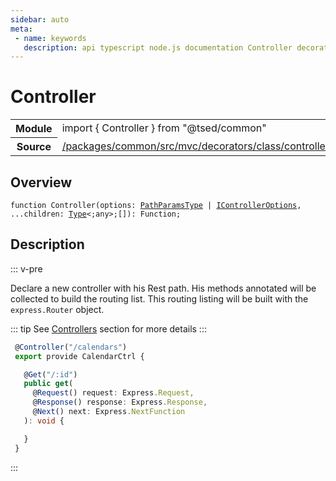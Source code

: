 ```yaml
---
sidebar: auto
meta:
 - name: keywords
   description: api typescript node.js documentation Controller decorator
---
```

# Controller <Badge text="Decorator" type="decorator"/>
<!-- Summary -->
<section class="symbol-info"><table class="is-full-width"><tbody><tr><th>Module</th><td><div class="lang-typescript"><span class="token keyword">import</span> { Controller }&nbsp;<span class="token keyword">from</span>&nbsp;<span class="token string">"@tsed/common"</span></div></td></tr><tr><th>Source</th><td><a href="https://github.com/TypedProject/ts-express-decorators/blob/v5.4.0/packages/common/src/mvc/decorators/class/controller.ts#L0-L0">/packages/common/src/mvc/decorators/class/controller.ts</a></td></tr></tbody></table></section>

<!-- Overview -->
## Overview


<pre><code class="typescript-lang ">function <span class="token function">Controller</span><span class="token punctuation">(</span>options<span class="token punctuation">:</span> <a href="/api/common/mvc/interfaces/PathParamsType.html"><span class="token">PathParamsType</span></a> | <a href="/api/common/mvc/interfaces/IControllerOptions.html"><span class="token">IControllerOptions</span></a><span class="token punctuation">,</span> ...children<span class="token punctuation">:</span> <a href="/api/core/interfaces/Type.html"><span class="token">Type</span></a>&lt<span class="token punctuation">;</span><span class="token keyword">any</span>&gt<span class="token punctuation">;</span><span class="token punctuation">[</span><span class="token punctuation">]</span><span class="token punctuation">)</span><span class="token punctuation">:</span> Function<span class="token punctuation">;</span></code></pre>



<!-- Description -->
## Description

::: v-pre

Declare a new controller with his Rest path. His methods annotated will be collected to build the routing list.
This routing listing will be built with the `express.Router` object.

::: tip
See [Controllers](/docs/controllers.md) section for more details
:::

```typescript
 @Controller("/calendars")
 export provide CalendarCtrl {

   @Get("/:id")
   public get(
     @Request() request: Express.Request,
     @Response() response: Express.Response,
     @Next() next: Express.NextFunction
   ): void {

   }
 }
```


:::
